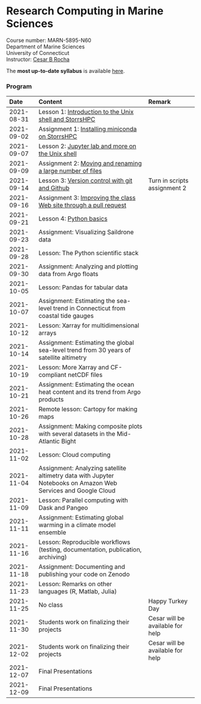 # Research Computing in Marine Sciences
Course number: MARN-5895-N60</br>
Department of Marine Sciences</br>
University of Connecticut</br>
Instructor: [Cesar B Rocha](www.cbrocha.com)

The **most up-to-date syllabus** is available [here](./syllabus/ResearchComputing_SyllabusFall2021.pdf).

### Program
| Date          | Content                              | Remark |
|:--------------------------|:---------------------------------|:--------------|
| 2021-08-31    | Lesson 1: [Introduction to the Unix shell and StorrsHPC](lectures/01_unixshell/)       |           |
| 2021-09-02    | Assignment 1: [Installing miniconda on StorrsHPC](assignments/01/README.md)           |         |
| 2021-09-07    | Lesson 2: [Jupyter lab and more on the Unix shell](lectures/02_jupyterlab/README.md)           |         |
| 2021-09-09    | Assignment 2: [Moving and renaming a large number of files](assignments/02/)    |         |
| 2021-09-14    | Lesson 3: [Version control with git and Github](lectures/03_gitandgithub) | Turn in scripts assignment 2|
| 2021-09-16    | Assignment 3: [Improving the class Web site through a pull request](assignments/03/)   |         |
| 2021-09-21    | Lesson 4: [Python basics](lectures/04_pythonbasics)         |         |
| 2021-09-23    | Assignment: Visualizing Saildrone data |         |
| 2021-09-28    | Lesson: The Python scientific stack           |         |
| 2021-09-30    | Assignment: Analyzing and plotting data from Argo floats           |         |
| 2021-10-05    |  Lesson: Pandas for tabular data          |         |
| 2021-10-07    |  Assignment: Estimating the sea-level trend in Connecticut from coastal tide gauges           |         |
| 2021-10-12    |  Lesson: Xarray for multidimensional arrays          |         |
| 2021-10-14    |  Assignment: Estimating the global sea-level trend from 30 years of satellite altimetry          |         |
| 2021-10-19    |  Lesson: More Xarray and CF-compliant netCDF files          |         |
| 2021-10-21    |  Assignment: Estimating the ocean heat content and its trend from Argo products    |       |
| 2021-10-26    |  Remote lesson: Cartopy for making maps          |     |
| 2021-10-28    |  Assignment: Making composite plots with several datasets in the Mid-Atlantic Bight          |         |
| 2021-11-02    |  Lesson:  Cloud computing           |         |
| 2021-11-04    | Assignment: Analyzing satellite altimetry data with Jupyter Notebooks on Amazon Web Services and Google Cloud          |         |
| 2021-11-09    | Lesson: Parallel computing with Dask and Pangeo           |         |
| 2021-11-11    | Assignment: Estimating global warming in a climate model ensemble        |         |
| 2021-11-16    | Lesson: Reproducible workflows (testing, documentation, publication, archiving)           |         |
| 2021-11-18    | Assignment: Documenting and publishing your code on Zenodo            |         |
| 2021-11-23    |  Lesson: Remarks on other languages (R, Matlab, Julia)    |         |
| 2021-11-25    |  No class          |  Happy Turkey Day       |
| 2021-11-30    |  Students work on finalizing their projects          |  Cesar will be available for help       |
| 2021-12-02    |  Students work on finalizing their projects          |  Cesar will be available for help       |
| 2021-12-07    |  Final Presentations          |         |
| 2021-12-09    |  Final Presentations          |         |
